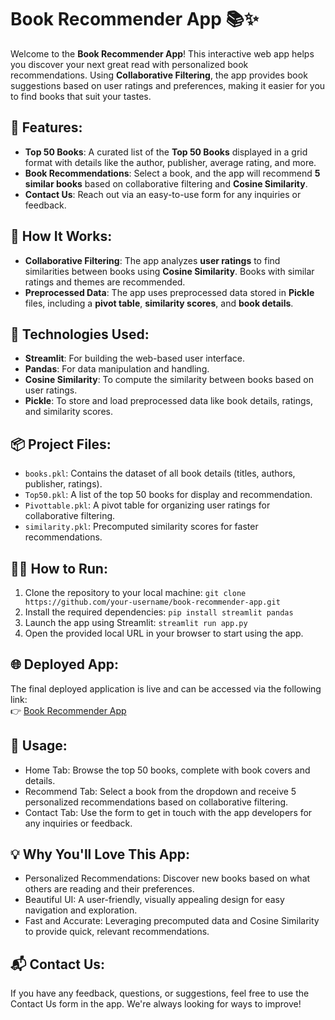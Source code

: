 # Book Recommender App 📚✨

Welcome to the **Book Recommender App**! This interactive web app helps you discover your next great read with personalized book recommendations. Using **Collaborative Filtering**, the app provides book suggestions based on user ratings and preferences, making it easier for you to find books that suit your tastes.

## 🚀 Features:
- **Top 50 Books**: A curated list of the **Top 50 Books** displayed in a grid format with details like the author, publisher, average rating, and more.
- **Book Recommendations**: Select a book, and the app will recommend **5 similar books** based on collaborative filtering and **Cosine Similarity**.
- **Contact Us**: Reach out via an easy-to-use form for any inquiries or feedback.

## 🧠 How It Works:
- **Collaborative Filtering**: The app analyzes **user ratings** to find similarities between books using **Cosine Similarity**. Books with similar ratings and themes are recommended.
- **Preprocessed Data**: The app uses preprocessed data stored in **Pickle** files, including a **pivot table**, **similarity scores**, and **book details**.

## 🔧 Technologies Used:
- **Streamlit**: For building the web-based user interface.
- **Pandas**: For data manipulation and handling.
- **Cosine Similarity**: To compute the similarity between books based on user ratings.
- **Pickle**: To store and load preprocessed data like book details, ratings, and similarity scores.
  
## 📦 Project Files:
- `books.pkl`: Contains the dataset of all book details (titles, authors, publisher, ratings).
- `Top50.pkl`: A list of the top 50 books for display and recommendation.
- `Pivottable.pkl`: A pivot table for organizing user ratings for collaborative filtering.
- `similarity.pkl`: Precomputed similarity scores for faster recommendations.

## 🏃‍♂️ How to Run:
1. Clone the repository to your local machine:
   ```git clone https://github.com/your-username/book-recommender-app.git```
2. Install the required dependencies:
```pip install streamlit pandas```
3. Launch the app using Streamlit:
```streamlit run app.py```
4. Open the provided local URL in your browser to start using the app.
## 🌐 Deployed App:
The final deployed application is live and can be accessed via the following link:  
👉 [Book Recommender App](https://book-recommendation-2ly5.onrender.com)
## 📱 Usage:
- Home Tab: Browse the top 50 books, complete with book covers and details.
- Recommend Tab: Select a book from the dropdown and receive 5 personalized recommendations based on collaborative filtering.
- Contact Tab: Use the form to get in touch with the app developers for any inquiries or feedback.
## 💡 Why You'll Love This App:
- Personalized Recommendations: Discover new books based on what others are reading and their preferences.
- Beautiful UI: A user-friendly, visually appealing design for easy navigation and exploration.
- Fast and Accurate: Leveraging precomputed data and Cosine Similarity to provide quick, relevant recommendations.
## 📬 Contact Us:
If you have any feedback, questions, or suggestions, feel free to use the Contact Us form in the app. We're always looking for ways to improve!

